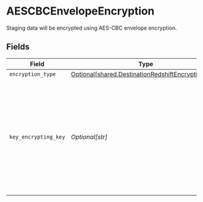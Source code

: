# AESCBCEnvelopeEncryption

Staging data will be encrypted using AES-CBC envelope encryption.


## Fields

| Field                                                                                                                               | Type                                                                                                                                | Required                                                                                                                            | Description                                                                                                                         |
| ----------------------------------------------------------------------------------------------------------------------------------- | ----------------------------------------------------------------------------------------------------------------------------------- | ----------------------------------------------------------------------------------------------------------------------------------- | ----------------------------------------------------------------------------------------------------------------------------------- |
| `encryption_type`                                                                                                                   | [Optional[shared.DestinationRedshiftEncryptionType]](../../models/shared/destinationredshiftencryptiontype.md)                      | :heavy_minus_sign:                                                                                                                  | N/A                                                                                                                                 |
| `key_encrypting_key`                                                                                                                | *Optional[str]*                                                                                                                     | :heavy_minus_sign:                                                                                                                  | The key, base64-encoded. Must be either 128, 192, or 256 bits. Leave blank to have Airbyte generate an ephemeral key for each sync. |